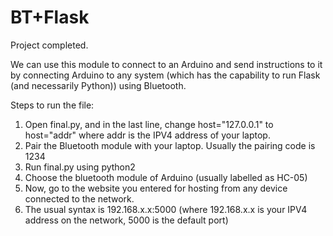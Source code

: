 # BT+Flask

Project completed.

We can use this module to connect to an Arduino and send instructions to it by connecting Arduino to any system (which has the capability to run Flask (and necessarily Python)) using Bluetooth.

Steps to run the file:
1. Open final.py, and in the last line, change host="127.0.0.1" to host="addr" where addr is the IPV4 address of your laptop.
2. Pair the Bluetooth module with your laptop. Usually the pairing code is 1234
3. Run final.py using python2
4. Choose the bluetooth module of Arduino (usually labelled as HC-05)
5. Now, go to the website you entered for hosting from any device connected to the network.
6. The usual syntax is 192.168.x.x:5000 (where 192.168.x.x is your IPV4 address on the network, 5000 is the default port)
